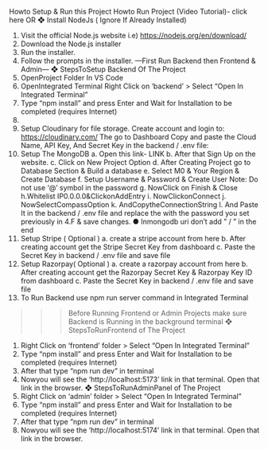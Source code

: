 Howto Setup & Run this Project
 Howto Run Project (Video Tutorial)- click here
 OR
 ❖ Install NodeJs ( Ignore If Already Installed)
 1. Visit the official Node.js website i.e) https://nodejs.org/en/download/
 2. Download the Node.js installer
 3. Run the installer.
 4. Follow the prompts in the installer.
 —First Run Backend then Frontend & Admin—
 ❖ StepsToSetup Backend Of The Project
 1. OpenProject Folder In VS Code
 2. OpenIntegrated Terminal
Right Click on ‘backend’ > Select “Open In Integrated Terminal”
 3. Type “npm install” and press Enter and Wait for Installation to be completed
 (requires Internet)
 4.
5. Setup Cloudinary for file storage.
 Create account and login to: https://cloudinary.com/
 The go to Dashboard
 Copy and paste the Cloud Name, API Key, And Secret Key in the
 backend / .env file:
 6. Setup The MongoDB
 a. Open this link- LINK
 b. After that Sign Up on the website.
c. Click on New Project Option
 d. After Creating Project go to Database Section & Build a database
 e. Select M0 & Your Region & Create Database
f. Setup Username & Password & Create User
 Note: Do not use ‘@’ symbol in the password
 g. NowClick on Finish & Close
h.Whitelist IP0.0.0.0&ClickonAddEntry
 i. NowClickonConnect
 j. NowSelectCompassOption
 k. AndCopytheConnectionString
l.
 And Paste It in the backend / .env file and replace the <password> with
 the password you set previously in 4.F & save changes.
 ● Inmongodb uri don’t add ” / ” in the end
 7. Setup Stripe ( Optional )
a. create a stripe account from here
 b. After creating account get the Stripe Secret Key from dashboard
 c. Paste the Secret Key in backend / .env file and save file
 8. Setup Razorpay( Optional )
a. create a razorpay account from here
 b. After creating account get the Razorpay Secret Key & Razorpay Key ID from
 dashboard
 c. Paste the Secret Key in backend / .env file and save file
9. To Run Backend use npm run server command in Integrated Terminal
 >>> Before Running Frontend or Admin Projects make sure Backend is
 Running in the background terminal
 ❖ StepsToRunFrontend of The Project
 1. Right Click on ‘frontend’ folder > Select “Open In Integrated Terminal”
 2. Type “npm install” and press Enter and Wait for Installation to be completed
 (requires Internet)
 3. After that type “npm run dev” in terminal
 4. Nowyou will see the ‘http://localhost:5173’ link in that terminal. Open that link
 in the browser.
❖ StepsToRunAdminPanel of The Project
 1. Right Click on ‘admin’ folder > Select “Open In Integrated Terminal”
 2. Type “npm install” and press Enter and Wait for Installation to be
 completed (requires Internet)
 3. After that type “npm run dev” in terminal
 4. Nowyou will see the ‘http://localhost:5174’ link in that terminal. Open
 that link in the browser.
 